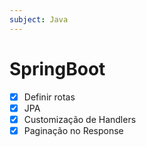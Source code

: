```yaml
---
subject: Java
---
```

# SpringBoot

- [x] Definir rotas
- [x] JPA
- [x] Customização de Handlers
- [x] Paginação no Response